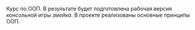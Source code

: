 Курс по ООП. В результате будет подготовлена рабочая версия консольной игры *змейка*. 
В проекте реализованы основные принципы ООП.

